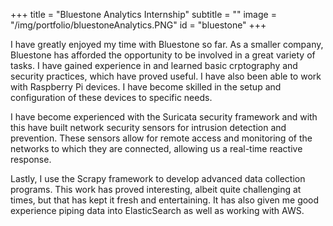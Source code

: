 +++
title = "Bluestone Analytics Internship"
subtitle = ""
image = "/img/portfolio/bluestoneAnalytics.PNG"
id = "bluestone"
+++

I have greatly enjoyed my time with Bluestone so far.  As a smaller company, Bluestone has afforded the opportunity to be involved in a great variety of tasks.  I have gained experience in and learned basic crptography and security practices, which have proved useful.  I have also been able to work with Raspberry Pi devices.  I have become skilled in the setup and configuration of these devices to specific needs.

I have become experienced with the Suricata security framework and with this have built network security sensors for intrusion detection and prevention.  These sensors allow for remote access and monitoring of the networks to which they are connected, allowing us a real-time reactive response.

Lastly, I use the Scrapy framework to develop advanced data collection programs.  This work has proved interesting, albeit quite challenging at times, but that has kept it fresh and entertaining.  It has also given me good experience piping data into ElasticSearch as well as working with AWS.